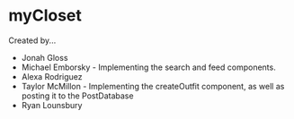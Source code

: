# myCloset

Created by...
- Jonah Gloss
- Michael Emborsky - Implementing the search and feed components.
- Alexa Rodriguez
- Taylor McMillon - Implementing the createOutfit component, as well as posting it to the PostDatabase
- Ryan Lounsbury


